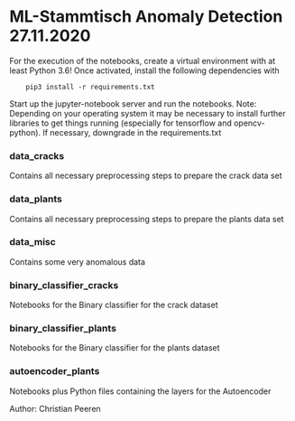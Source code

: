 # ML-Stammtisch Anomaly Detection 27.11.2020

For the execution of the notebooks, create a virtual environment with at least Python 3.6! Once activated, install the following dependencies with

		pip3 install -r requirements.txt

Start up the jupyter-notebook server and run the notebooks. Note: Depending on your operating system it may be necessary to install further libraries to get things running (especially for tensorflow and opencv-python). If necessary, downgrade in the requirements.txt

### data_cracks
Contains all necessary preprocessing steps to prepare the crack data set

### data_plants
Contains all necessary preprocessing steps to prepare the plants data set

### data_misc
Contains some very anomalous data

### binary_classifier_cracks
Notebooks for the Binary classifier for the crack dataset

### binary_classifier_plants
Notebooks for the Binary classifier for the plants dataset

### autoencoder_plants
Notebooks plus Python files containing the layers for the Autoencoder



Author: Christian Peeren
